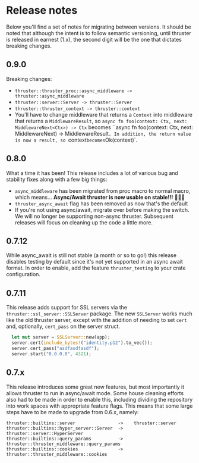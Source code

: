 # Release notes

Below you'll find a set of notes for migrating between versions. It should be noted that although the intent is to follow semantic versioning, until thruster is released in earnest (1.x), the second digit will be the one that dictates breaking changes.

## 0.9.0

Breaking changes:
- `thruster::thruster_proc::async_middleware -> thruster::async_middleware`
- `thruster::server::Server -> thruster::Server`
- `thruster::thruster_context -> thruster::context`
- You'll have to change middleware that returns a `Context` into middleware that returns a `MiddlewareResult`, so `async fn foo(context: Ctx, next: MiddlewareNext<Ctx>) -> Ctx` becomes ``async fn foo(context: Ctx, next: MiddlewareNext<Ctx>) -> MiddlewareResult<Ctx>`. In addition, the return value is now a result, so `context` becomes `Ok(context)`.

## 0.8.0

What a time it has been! This release includes a lot of various bug and stability fixes along with a few big things:
- `async_middleware` has been migrated from proc macro to normal macro, which means... **Async/Await thruster is now usable on stable!!!** 🎉🎉🎉
- `thruster_async_await` flag has been removed as now that's the default
- If you're not using async/await, migrate over before making the switch. We will no longer be supporting non-async thruster. Subsequent releases will focus on cleaning up the code a little more.

## 0.7.12

While async_await is still not stable (a month or so to go!) this release disables testing by default since it's not yet supported in an async await format. In order to enable, add the feature `thruster_testing` to your crate configuration.

## 0.7.11

This release adds support for SSL servers via the `thruster::ssl_server::SSLServer` package. The new `SSLServer` works much like the old thruster server, except with the addition of needing to set `cert` and, optionally, `cert_pass` on the server struct.

```rust
  let mut server = SSLServer::new(app);
  server.cert(include_bytes!("identity.p12").to_vec());
  server.cert_pass("asdfasdfasdf");
  server.start("0.0.0.0", 4321);
```

## 0.7.x

This release introduces some great new features, but most importantly it allows thruster to run in async/await mode. Some house cleaning efforts also had to be made in order to enable this, including dividing the repository into work spaces with appropriate feature flags. This means that some large steps have to be made to upgrade from 0.6.x, namely:

```
thruster::builtins::server                ->    thruster::server
thruster::builtins::hyper_server::Server  ->    thruster::server::HyperServer
thruster::builtins::query_params          ->    thruster::thruster_middleware::query_params
thruster::builtins::cookies               ->    thruster::thruster_middleware::cookies
```
